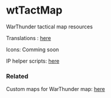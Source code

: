 wtTactMap
=========

WarThunder tactical map resources

Translations : [here](./translations/)

Icons: Comming soon

IP helper scripts: [here](./ip_help)

### Related
Custom maps for WarThunder map: [here](../Custom-WarThunder-maps/)
